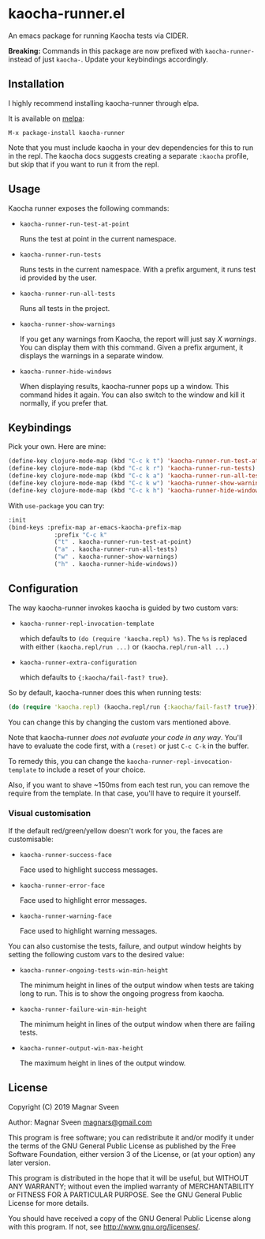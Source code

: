 # kaocha-runner.el

An emacs package for running Kaocha tests via CIDER.

**Breaking:** Commands in this package are now prefixed with `kaocha-runner-`
instead of just `kaocha-`. Update your keybindings accordingly.

## Installation

I highly recommend installing kaocha-runner through elpa.

It is available on [melpa](http://melpa.milkbox.net/):

    M-x package-install kaocha-runner

Note that you must include kaocha in your dev dependencies for this to run in
the repl. The kaocha docs suggests creating a separate `:kaocha` profile, but
skip that if you want to run it from the repl.

## Usage

Kaocha runner exposes the following commands:

- `kaocha-runner-run-test-at-point`

   Runs the test at point in the current namespace.

- `kaocha-runner-run-tests`

   Runs tests in the current namespace. With a prefix argument, it runs test id provided by the user.

- `kaocha-runner-run-all-tests`

   Runs all tests in the project.

- `kaocha-runner-show-warnings`

   If you get any warnings from Kaocha, the report will just say *X warnings*.
   You can display them with this command. Given a prefix argument, it
   displays the warnings in a separate window.

- `kaocha-runner-hide-windows`

   When displaying results, kaocha-runner pops up a window. This command hides
   it again. You can also switch to the window and kill it normally, if you
   prefer that.

## Keybindings

Pick your own. Here are mine:

```cl
(define-key clojure-mode-map (kbd "C-c k t") 'kaocha-runner-run-test-at-point)
(define-key clojure-mode-map (kbd "C-c k r") 'kaocha-runner-run-tests)
(define-key clojure-mode-map (kbd "C-c k a") 'kaocha-runner-run-all-tests)
(define-key clojure-mode-map (kbd "C-c k w") 'kaocha-runner-show-warnings)
(define-key clojure-mode-map (kbd "C-c k h") 'kaocha-runner-hide-windows)
```

With `use-package` you can try:

```cl
:init
(bind-keys :prefix-map ar-emacs-kaocha-prefix-map
             :prefix "C-c k"
             ("t" . kaocha-runner-run-test-at-point)
             ("a" . kaocha-runner-run-all-tests)
             ("w" . kaocha-runner-show-warnings)
             ("h" . kaocha-runner-hide-windows))
```

## Configuration

The way kaocha-runner invokes kaocha is guided by two custom vars:

- `kaocha-runner-repl-invocation-template`

    which defaults to `(do (require 'kaocha.repl) %s)`. The `%s` is replaced
    with either `(kaocha.repl/run ...)` or `(kaocha.repl/run-all ...)`

- `kaocha-runner-extra-configuration`

    which defaults to `{:kaocha/fail-fast? true}`.

So by default, kaocha-runner does this when running tests:

```clj
(do (require 'kaocha.repl) (kaocha.repl/run {:kaocha/fail-fast? true}))
```

You can change this by changing the custom vars mentioned above.

Note that kaocha-runner *does not evaluate your code in any way*. You'll have to
evaluate the code first, with a `(reset)` or just `C-c C-k` in the buffer.

To remedy this, you can change the `kaocha-runner-repl-invocation-template` to
include a reset of your choice.

Also, if you want to shave ~150ms from each test run, you can remove the require
from the template. In that case, you'll have to require it yourself.

### Visual customisation

If the default red/green/yellow doesn't work for you, the faces are customisable:

- `kaocha-runner-success-face`

    Face used to highlight success messages.

- `kaocha-runner-error-face`

    Face used to highlight error messages.

- `kaocha-runner-warning-face`

    Face used to highlight warning messages.

You can also customise the tests, failure, and output window heights by setting
the following custom vars to the desired value:

- `kaocha-runner-ongoing-tests-win-min-height`

    The minimum height in lines of the output window when tests are taking long
    to run. This is to show the ongoing progress from kaocha.

- `kaocha-runner-failure-win-min-height`

    The minimum height in lines of the output window when there are failing tests.

- `kaocha-runner-output-win-max-height`

    The maximum height in lines of the output window.

## License

Copyright (C) 2019 Magnar Sveen

Author: Magnar Sveen <magnars@gmail.com>

This program is free software; you can redistribute it and/or modify
it under the terms of the GNU General Public License as published by
the Free Software Foundation, either version 3 of the License, or
(at your option) any later version.

This program is distributed in the hope that it will be useful,
but WITHOUT ANY WARRANTY; without even the implied warranty of
MERCHANTABILITY or FITNESS FOR A PARTICULAR PURPOSE.  See the
GNU General Public License for more details.

You should have received a copy of the GNU General Public License
along with this program.  If not, see <http://www.gnu.org/licenses/>.
